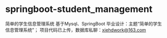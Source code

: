 # springboot-student_management
简单的学生信息管理系统 基于Mysql、SpringBoot 毕业设计：主题“简单的学生信息管理系统”； 项目代码已上传，数据库私聊：xiehdwork@163.com
